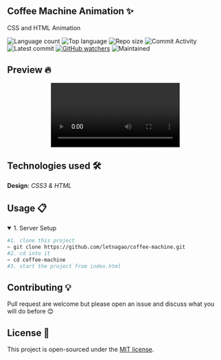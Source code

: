 ## Coffee Machine Animation ✨
CSS and HTML Animation

![Language count](https://img.shields.io/github/languages/count/letnagao/coffee-machine?color=green)
![Top language](https://img.shields.io/github/languages/top/letnagao/coffee-machine?color=ff69b4)
![Repo size](https://img.shields.io/github/repo-size/letnagao/coffee-machine?color=yellow)
![Commit Activity](https://img.shields.io/github/commit-activity/y/letnagao/coffee-machine?color=blue)
![Latest commit](https://img.shields.io/github/last-commit/letnagao/coffee-machine?color=red)
[![GitHub watchers](https://img.shields.io/github/watchers/letnagao/coffee-machine?logo=GitHub)](https://github.com/letnagao/coffee-machine/watchers)
![Maintained](https://img.shields.io/maintenance/yes/9999)

## Preview 🔥

<p align="center">
  <video src="https://user-images.githubusercontent.com/99754900/173213425-eae400f9-196b-4b5f-b274-39ae5beaedc2.mp4" />
</p>

## Technologies used 🛠️
**Design**: *CSS3 & HTML*<br />

## Usage 📋
<details open>
<summary>1. Server Setup</summary>

```bash
#1. clone this project
~ git clone https://github.com/letnagao/coffee-machine.git
#2. cd into it
~ cd coffee-machine
#3. start the project from index.html
```
</details>

## Contributing 💡
Pull request are welcome but please open an issue and discuss what you will do before 😊

## License 📄
This project is open-sourced under the [MIT license](https://opensource.org/licenses/MIT).

